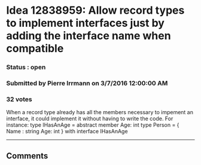 # Idea 12838959: Allow record types to implement interfaces just by adding the interface name when compatible #

### Status : open

### Submitted by Pierre Irrmann on 3/7/2016 12:00:00 AM

### 32 votes

When a record type already has all the members necessary to impement an interface, it could implement it without having to write the code.
For instance:
type IHasAnAge =
abstract member Age: int
type Person = {
Name : string
Age: int
} with interface IHasAnAge


------------------------
## Comments

